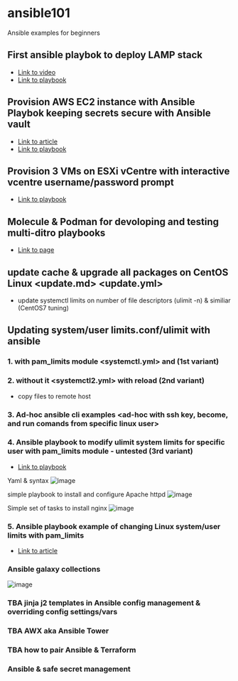 # ansible101
Ansible examples for beginners

## First ansible playbok to deploy LAMP stack
* [Link to video](https://www.youtube.com/watch?v=Bl1Iab8B1L8)
* [Link to playbook](https://github.com/telecomprofi/ansible101/blob/main/ansible_LAMP.md)

## Provision AWS EC2 instance with Ansible Playbok keeping secrets secure with Ansible vault
* [Link to article](https://medium.datadriveninvestor.com/devops-using-ansible-to-provision-aws-ec2-instances-3d70a1cb155f)
* [Link to playbook](https://github.com/telecomprofi/ansible101/blob/main/ansible_aws_ec2/ansible_aws_ec2_creation.yml)

## Provision 3 VMs on ESXi vCentre with interactive vcentre username/password prompt
* [Link to playbook](https://github.com/telecomprofi/ansible101/blob/main/ansible_esxi_3VM_with_user_pass_prompt/Create_3VM_in_ESXi_Vcentre_with_username_password_prompt.yml)

## Molecule & Podman for devoloping and testing multi-ditro playbooks
* [Link to page](https://github.com/telecomprofi/ansible101/blob/main/molecule.md)


## update cache & upgrade all packages on CentOS Linux <update.md> <update.yml>
* update systemctl limits on number of file descriptors (ulimit -n) & similiar (CentOS7 tuning)

## Updating system/user limits.conf/ulimit with ansible

### 1. with pam_limits module <systemctl.yml> and (1st variant)


### 2. without it <systemctl2.yml> with reload (2nd variant)
* copy files to remote host

### 3. Ad-hoc ansible cli examples <ad-hoc with ssh key, become, and run comands from specific linux user>

### 4. Ansible playbook to modify ulimit system limits for specific user with pam_limits module - untested (3rd variant) 
* [Link to playbook](https://github.com/telecomprofi/ansible101/blob/main/modify_ulimit%20using%20pam_limits%20module_untested.yml)

Yaml & syntax
![image](https://user-images.githubusercontent.com/17558124/137010020-af5281de-c8d6-47d1-b05a-790b8be6f8e4.png)


simple playbook to install and configure Apache httpd
![image](https://user-images.githubusercontent.com/17558124/137010148-f9bb8aa0-e05a-43f3-acea-e18b10b911fa.png)

Simple set of tasks to install nginx
![image](https://user-images.githubusercontent.com/17558124/137010276-8e3d64a5-f9b4-43a4-9238-fadc96e5c411.png)




### 5.  Ansible playbook example of changing Linux system/user limits with pam_limits 
* [Link to article](https://github.com/telecomprofi/ansible101/blob/main/limits.conf%20with%20Ansible.md)




### Ansible galaxy collections
![image](https://user-images.githubusercontent.com/17558124/137009849-e51a06df-2eb1-47ee-8148-731cf3d0fb85.png)


  
### TBA jinja j2 templates in Ansible config management & overriding config settings/vars


### TBA AWX aka Ansible Tower

### TBA how to pair Ansible & Terraform

### Ansible & safe secret management 


